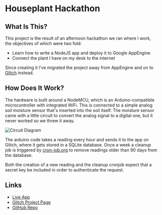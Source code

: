 Houseplant Hackathon
====================

What Is This?
-------------

This project is the result of an afternoon hackathon we ran where I work, the objectives of which were two fold:
* Learn how to write a NodeJS app and deploy it to Google AppEngine
* Connect the plant I have on my desk to the internet

Since creating it I've migrated the project away from AppEngine and on to [Glitch](https://glitch.com) instead.


How Does It Work?
-----------------

The hardware is built around a NodeMCU, which is an Arduino-compatible microcontroller with integrated WiFi. This is connected to a simple analog soil moisture sensor that's inserted into the soil itself. The moisture sensor came with a little circuit to convert the analog signal to a digital one, but it never worked so we threw it away.

![Circuit Diagram](https://cdn.glitch.com/b28f7cff-6fcc-4477-9f53-58cfa415c1e0%2FMoisture%20Sensor.png)

The arduino code takes a reading every hour and sends it to the app on Glitch, where it gets stored in a SQLite database. Once a week a cleanup job is triggered by [cron-job.org](https://cron-job.org) to remove readings older than 90 days from the database.

Both the creation of a new reading and the cleanup cronjob expect that a secret key be included in order to authenticate the request.


Links
-----

* [Live App](https://jasonsplant.glitch.me/)
* [Glitch Project Page](https://glitch.com/~jasonsplant)
* [GitHub Repo](https://github.com/JayWll/houseplant-hackathon)

